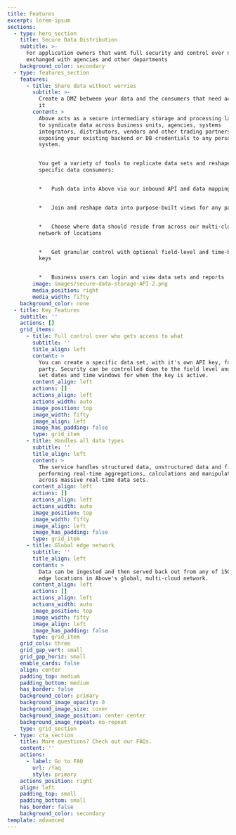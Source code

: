 ```yaml
---
title: Features
excerpt: lorem-ipsum
sections:
  - type: hero_section
    title: Secure Data Distribution
    subtitle: >-
      For application owners that want full security and control over data
      exchanged with agencies and other departments
    background_color: secondary
  - type: features_section
    features:
      - title: Share data without worries
        subtitle: >-
          Create a DMZ between your data and the consumers that need access to
          it
        content: >
          Above acts as a secure intermediary storage and processing layer zone
          to syndicate data across business units, agencies, systems
          integrators, distributors, vendors and other trading partners—without
          exposing your existing backend or DB credentials to any person or
          system.


          You get a variety of tools to replicate data sets and reshape them for
          specific data consumers:


          *   Push data into Above via our inbound API and data mapping tools


          *   Join and reshape data into purpose-built views for any party


          *   Choose where data should reside from across our multi-cloud
          network of locations


          *   Get granular control with optional field-level and time-based API
          keys


          *   Business users can login and view data sets and reports
        image: images/secure-data-storage-API-2.png
        media_position: right
        media_width: fifty
    background_color: none
  - title: Key Features
    subtitle: ''
    actions: []
    grid_items:
      - title: Full control over who gets access to what
        subtitle: ''
        title_align: left
        content: >
          You can create a specific data set, with it's own API key, for each
          party. Security can be controlled down to the field level and you can
          set dates and time windows for when the key is active.
        content_align: left
        actions: []
        actions_align: left
        actions_width: auto
        image_position: top
        image_width: fifty
        image_align: left
        image_has_padding: false
        type: grid_item
      - title: Handles all data types
        subtitle: ''
        title_align: left
        content: >
          The service handles structured data, unstructured data and files while
          performing real-time aggregations, calculations and manipulations
          across massive real-time data sets.
        content_align: left
        actions: []
        actions_align: left
        actions_width: auto
        image_position: top
        image_width: fifty
        image_align: left
        image_has_padding: false
        type: grid_item
      - title: Global edge network
        subtitle: ''
        title_align: left
        content: >
          Data can be ingested and then served back out from any of 150 possible
          edge locations in Above's global, multi-cloud network. 
        content_align: left
        actions: []
        actions_align: left
        actions_width: auto
        image_position: top
        image_width: fifty
        image_align: left
        image_has_padding: false
        type: grid_item
    grid_cols: three
    grid_gap_vert: small
    grid_gap_horiz: small
    enable_cards: false
    align: center
    padding_top: medium
    padding_bottom: medium
    has_border: false
    background_color: primary
    background_image_opacity: 0
    background_image_size: cover
    background_image_position: center center
    background_image_repeat: no-repeat
    type: grid_section
  - type: cta_section
    title: More questions? Check out our FAQs.
    content: ''
    actions:
      - label: Go to FAQ
        url: /faq
        style: primary
    actions_position: right
    align: left
    padding_top: small
    padding_bottom: small
    has_border: false
    background_color: secondary
template: advanced
---
```

